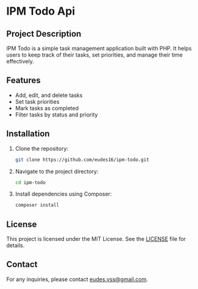 # IPM Todo Api

## Project Description
IPM Todo is a simple task management application built with PHP. It helps users to keep track of their tasks, set priorities, and manage their time effectively.

## Features
- Add, edit, and delete tasks
- Set task priorities
- Mark tasks as completed
- Filter tasks by status and priority

## Installation
1. Clone the repository:
    ```bash
    git clone https://github.com/eudes16/ipm-todo.git
    ```
2. Navigate to the project directory:
    ```bash
    cd ipm-todo
    ```
3. Install dependencies using Composer:
    ```bash
    composer install
    ```

## License
This project is licensed under the MIT License. See the [LICENSE](LICENSE) file for details.

## Contact
For any inquiries, please contact [eudes.vss@gmail.com](mailto:eudes.vss@gmail.com).
